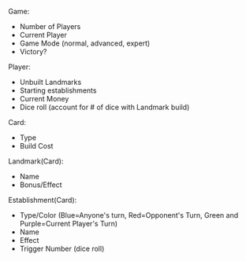 Game:
* Number of Players
* Current Player
* Game Mode (normal, advanced, expert)
* Victory?

Player:
* Unbuilt Landmarks
* Starting establishments
* Current Money
* Dice roll (account for # of dice with Landmark build)

Card:
* Type
* Build Cost

Landmark(Card):
* Name
* Bonus/Effect

Establishment(Card):
* Type/Color (Blue=Anyone's turn, Red=Opponent's Turn, Green and Purple=Current Player's Turn)
* Name
* Effect
* Trigger Number (dice roll)